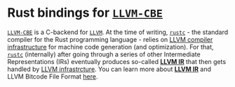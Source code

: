 # Rust bindings for [`LLVM-CBE`]

[`LLVM-CBE`] is a C-backend for [`LLVM`]. At the time of writing, [`rustc`] - the standard compiler for the Rust programming language - relies on [LLVM compiler infrastructure][`LLVM`] for machine code generation (and optimization). For that, [`rustc`] (internally) after going through a series of other Intermediate Representations (IRs) eventually produces so-called [**LLVM IR**] that then gets handled by [LLVM infrastrcture][`LLVM`]. You can learn more about [**LLVM IR**] and LLVM Bitcode File Format [here](https://llvm.org/docs/BitCodeFormat.html).

[`LLVM`]: https://en.wikipedia.org/wiki/LLVM
[`LLVM-CBE`]: https://github.com/JuliaComputingOSS/llvm-cbe
[`rustc`]: https://doc.rust-lang.org/rustc/what-is-rustc.html
[**LLVM IR**]: https://rustc-dev-guide.rust-lang.org/overview.html#:~:text=LLVM%20IR:%20This%20is